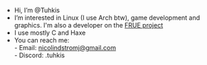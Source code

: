 - Hi, I’m @Tuhkis
- I’m interested in Linux (I use Arch btw), game development and graphics. I'm also a developer on the [FRUE project](https://github.com/FRUE-Project)
- I use mostly C and Haxe
- You can reach me: <br>
        - Email: nicolindstromj@gmail.com <br>
        - Discord: .tuhkis <br>

<!--
[![Anurag's GitHub stats](https://github-readme-stats.vercel.app/api?username=Tuhkis&show_icons=true&theme=transparent)](https://github.com/anuraghazra/github-readme-stats)

[![Top Langs](https://github-readme-stats.vercel.app/api/top-langs/?username=Tuhkis&show_icons=true&theme=transparent&layout=compact)](https://github.com/anuraghazra/github-readme-stats)
-->
<!---
Tuhkis/Tuhkis is a ✨ special ✨ repository because its `README.md` (this file) appears on your GitHub profile.
You can click the Preview link to take a look at your changes.
--->
